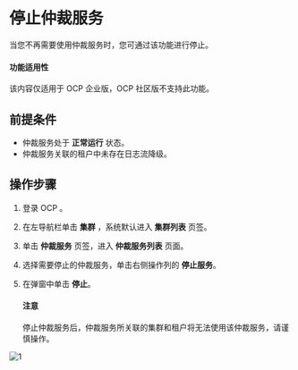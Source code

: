 # 停止仲裁服务

当您不再需要使用仲裁服务时，您可通过该功能进行停止。

<main id="notice" type='notice'>
<h4>功能适用性</h4>
<p>该内容仅适用于 OCP 企业版，OCP 社区版不支持此功能。</p>
</main>

## 前提条件

* 仲裁服务处于 **正常运行** 状态。
* 仲裁服务关联的租户中未存在日志流降级。

## 操作步骤

1. 登录 OCP 。

2. 在左导航栏单击 **集群** ，系统默认进入 **集群列表** 页签。

3. 单击 **仲裁服务** 页签，进入 **仲裁服务列表** 页面。

4. 选择需要停止的仲裁服务，单击右侧操作列的 **停止服务**。

5. 在弹窗中单击 **停止**。

    <main id="notice" type='notice'>
    <h4>注意</h4>
    <p>停止仲裁服务后，仲裁服务所关联的集群和租户将无法使用该仲裁服务，请谨慎操作。</p>
    </main>

![1](https://obbusiness-private.oss-cn-shanghai.aliyuncs.com/doc/img/ocp/422/%E5%81%9C%E6%AD%A2%E4%BB%B2%E8%A3%81%E6%9C%8D%E5%8A%A1.png)
